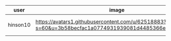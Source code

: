 user | image | name
------------ | ------------- | -------------
hinson10 | https://avatars1.githubusercontent.com/u/62518883?s=60&u=3b58becfac1a0774931939081d4485366eb62dca&v=4: | Wong Lok Hin
